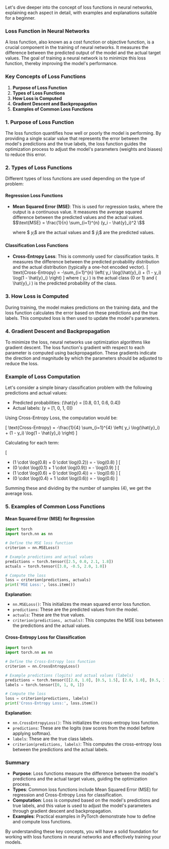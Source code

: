 Let's dive deeper into the concept of loss functions in neural networks, explaining each aspect in detail, with examples and explanations suitable for a beginner.

### Loss Function in Neural Networks

A loss function, also known as a cost function or objective function, is a crucial component in the training of neural networks. It measures the difference between the predicted output of the model and the actual target values. The goal of training a neural network is to minimize this loss function, thereby improving the model's performance.

### Key Concepts of Loss Functions

1. **Purpose of Loss Function**
2. **Types of Loss Functions**
3. **How Loss is Computed**
4. **Gradient Descent and Backpropagation**
5. **Examples of Common Loss Functions**

### 1. Purpose of Loss Function

The loss function quantifies how well or poorly the model is performing. By providing a single scalar value that represents the error between the model's predictions and the true labels, the loss function guides the optimization process to adjust the model's parameters (weights and biases) to reduce this error.

### 2. Types of Loss Functions

Different types of loss functions are used depending on the type of problem:

#### Regression Loss Functions

- **Mean Squared Error (MSE)**: This is used for regression tasks, where the output is a continuous value. It measures the average squared difference between the predicted values and the actual values.
  $$\text{MSE} = \frac{1}{n} \sum_{i=1}^{n} (y_i - \hat{y}_i)^2 \$$

  where $$\ y_i  \$$  are the actual values and $$\ \hat{y}_i \$$ are the predicted values.

#### Classification Loss Functions

- **Cross-Entropy Loss**: This is commonly used for classification tasks. It measures the difference between the predicted probability distribution and the actual distribution (typically a one-hot encoded vector).
  \[
  \text{Cross-Entropy} = -\sum_{i=1}^{n} \left( y_i \log(\hat{y}_i) + (1 - y_i) \log(1 - \hat{y}_i) \right)
  \]
  where \( y_i \) is the actual class (0 or 1) and \( \hat{y}_i \) is the predicted probability of the class.

### 3. How Loss is Computed

During training, the model makes predictions on the training data, and the loss function calculates the error based on these predictions and the true labels. This computed loss is then used to update the model's parameters.

### 4. Gradient Descent and Backpropagation

To minimize the loss, neural networks use optimization algorithms like gradient descent. The loss function's gradient with respect to each parameter is computed using backpropagation. These gradients indicate the direction and magnitude by which the parameters should be adjusted to reduce the loss.

### Example of Loss Computation

Let's consider a simple binary classification problem with the following predictions and actual values:

- Predicted probabilities: \(\hat{y} = [0.8, 0.1, 0.6, 0.4]\)
- Actual labels: \(y = [1, 0, 1, 0]\)

Using Cross-Entropy Loss, the computation would be:

\[
\text{Cross-Entropy} = -\frac{1}{4} \sum_{i=1}^{4} \left( y_i \log(\hat{y}_i) + (1 - y_i) \log(1 - \hat{y}_i) \right)
\]

Calculating for each term:

\[
- (1 \cdot \log(0.8) + 0 \cdot \log(0.2)) = - \log(0.8)
\]
\[
- (0 \cdot \log(0.1) + 1 \cdot \log(0.9)) = - \log(0.9)
\]
\[
- (1 \cdot \log(0.6) + 0 \cdot \log(0.4)) = - \log(0.6)
\]
\[
- (0 \cdot \log(0.4) + 1 \cdot \log(0.6)) = - \log(0.6)
\]

Summing these and dividing by the number of samples (4), we get the average loss.

### 5. Examples of Common Loss Functions

#### Mean Squared Error (MSE) for Regression

```python
import torch
import torch.nn as nn

# Define the MSE loss function
criterion = nn.MSELoss()

# Example predictions and actual values
predictions = torch.tensor([2.5, 0.0, 2.1, 1.8])
actuals = torch.tensor([3.0, -0.5, 2.0, 1.0])

# Compute the loss
loss = criterion(predictions, actuals)
print('MSE Loss:', loss.item())
```

**Explanation**:
- `nn.MSELoss()`: This initializes the mean squared error loss function.
- `predictions`: These are the predicted values from the model.
- `actuals`: These are the true values.
- `criterion(predictions, actuals)`: This computes the MSE loss between the predictions and the actual values.

#### Cross-Entropy Loss for Classification

```python
import torch
import torch.nn as nn

# Define the Cross-Entropy loss function
criterion = nn.CrossEntropyLoss()

# Example predictions (logits) and actual values (labels)
predictions = torch.tensor([[2.0, 1.0], [0.5, 1.5], [2.0, 1.0], [0.5, 1.5]])
labels = torch.tensor([0, 1, 0, 1])

# Compute the loss
loss = criterion(predictions, labels)
print('Cross-Entropy Loss:', loss.item())
```

**Explanation**:
- `nn.CrossEntropyLoss()`: This initializes the cross-entropy loss function.
- `predictions`: These are the logits (raw scores from the model before applying softmax).
- `labels`: These are the true class labels.
- `criterion(predictions, labels)`: This computes the cross-entropy loss between the predictions and the actual labels.

### Summary

- **Purpose**: Loss functions measure the difference between the model's predictions and the actual target values, guiding the optimization process.
- **Types**: Common loss functions include Mean Squared Error (MSE) for regression and Cross-Entropy Loss for classification.
- **Computation**: Loss is computed based on the model's predictions and true labels, and this value is used to adjust the model's parameters through gradient descent and backpropagation.
- **Examples**: Practical examples in PyTorch demonstrate how to define and compute loss functions.

By understanding these key concepts, you will have a solid foundation for working with loss functions in neural networks and effectively training your models.
